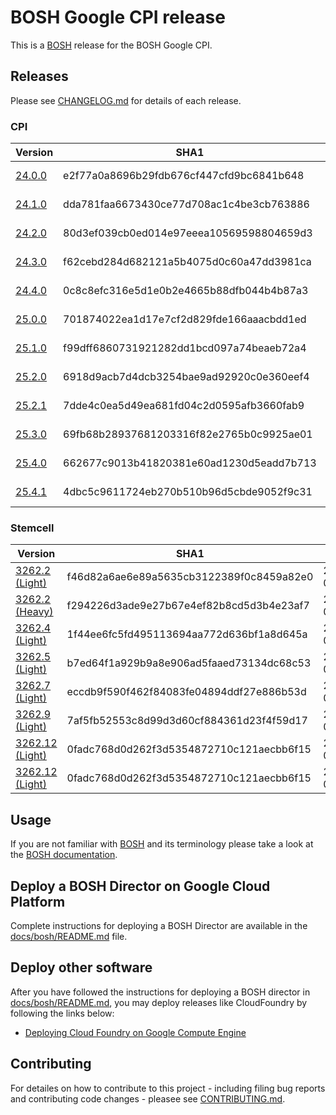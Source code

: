 # BOSH Google CPI release

This is a [BOSH](http://bosh.io/) release for the BOSH Google CPI.

## Releases
Please see [CHANGELOG.md] for details of each release.
<!--The Releases section is automatically generated. Do not edit-->
### CPI

|Version|SHA1|Date|
|---|---|---|
|[24.0.0](https://storage.googleapis.com/bosh-cpi-artifacts/bosh-google-cpi-24.tgz)|e2f77a0a8696b29fdb676cf447cfd9bc6841b648|2016-07-22|
|[24.1.0](https://storage.googleapis.com/bosh-cpi-artifacts/bosh-google-cpi-24.1.0.tgz)|dda781faa6673430ce77d708ac1c4be3cb763886|2016-07-25|
|[24.2.0](https://storage.googleapis.com/bosh-cpi-artifacts/bosh-google-cpi-24.2.0.tgz)|80d3ef039cb0ed014e97eeea10569598804659d3|2016-07-26|
|[24.3.0](https://storage.googleapis.com/bosh-cpi-artifacts/bosh-google-cpi-24.3.0.tgz)|f62cebd284d682121a5b4075d0c60a47dd3981ca|2016-07-27|
|[24.4.0](https://storage.googleapis.com/bosh-cpi-artifacts/bosh-google-cpi-24.4.0.tgz)|0c8c8efc316e5d1e0b2e4665b88dfb044b4b87a3|2016-08-10|
|[25.0.0](https://storage.googleapis.com/bosh-cpi-artifacts/bosh-google-cpi-25.0.0.tgz)|701874022ea1d17e7cf2d829fde166aaacbdd1ed|2016-08-14|
|[25.1.0](https://storage.googleapis.com/bosh-cpi-artifacts/bosh-google-cpi-25.1.0.tgz)|f99dff6860731921282dd1bcd097a74beaeb72a4|2016-08-18|
|[25.2.0](https://storage.googleapis.com/bosh-cpi-artifacts/bosh-google-cpi-25.2.0.tgz)|6918d9acb7d4dcb3254bae9ad92920c0e360eef4|2016-08-25|
|[25.2.1](https://storage.googleapis.com/bosh-cpi-artifacts/bosh-google-cpi-25.2.1.tgz)|7dde4c0ea5d49ea681fd04c2d0595afb3660fab9|2016-08-29|
|[25.3.0](https://storage.googleapis.com/bosh-cpi-artifacts/bosh-google-cpi-25.3.0.tgz)|69fb68b28937681203316f82e2765b0c9925ae01|2016-09-07|
|[25.4.0](https://storage.googleapis.com/bosh-cpi-artifacts/bosh-google-cpi-25.4.0.tgz)|662677c9013b41820381e60ad1230d5eadd7b713|2016-09-15|
|[25.4.1](https://storage.googleapis.com/bosh-cpi-artifacts/bosh-google-cpi-25.4.1.tgz)|4dbc5c9611724eb270b510b96d5cbde9052f9c31|2016-09-22|
[//]: # (new-cpi)

### Stemcell

|Version|SHA1|Date|
|---|---|---|
|[3262.2 (Light)](https://storage.googleapis.com/bosh-cpi-artifacts/light-bosh-stemcell-3262.2-google-kvm-ubuntu-trusty-go_agent.tgz)|f46d82a6ae6e89a5635cb3122389f0c8459a82e0|2016-07-22|
|[3262.2 (Heavy)](https://storage.googleapis.com/bosh-cpi-artifacts/bosh-stemcell-3262.2-google-kvm-ubuntu-trusty-go_agent.tgz)|f294226d3ade9e27b67e4ef82b8cd5d3b4e23af7|2016-07-25|
|[3262.4 (Light)](https://storage.googleapis.com/bosh-cpi-artifacts/light-bosh-stemcell-3262.4-google-kvm-ubuntu-trusty-go_agent.tgz)|1f44ee6fc5fd495113694aa772d636bf1a8d645a|2016-07-26|
|[3262.5 (Light)](https://storage.googleapis.com/bosh-cpi-artifacts/light-bosh-stemcell-3262.5-google-kvm-ubuntu-trusty-go_agent.tgz)|b7ed64f1a929b9a8e906ad5faaed73134dc68c53|2016-08-10|
|[3262.7 (Light)](https://storage.googleapis.com/bosh-cpi-artifacts/light-bosh-stemcell-3262.7-google-kvm-ubuntu-trusty-go_agent.tgz)|eccdb9f590f462f84083fe04894ddf27e886b53d|2016-08-18|
|[3262.9 (Light)](https://storage.googleapis.com/bosh-cpi-artifacts/light-bosh-stemcell-3262.9-google-kvm-ubuntu-trusty-go_agent.tgz)|7af5fb52553c8d99d3d60cf884361d23f4f59d17|2016-09-07|
|[3262.12 (Light)](https://storage.googleapis.com/bosh-cpi-artifacts/light-bosh-stemcell-3262.12-google-kvm-ubuntu-trusty-go_agent.tgz)|0fadc768d0d262f3d5354872710c121aecbb6f15|2016-09-15|
|[3262.12 (Light)](https://storage.googleapis.com/bosh-cpi-artifacts/light-bosh-stemcell-3262.12-google-kvm-ubuntu-trusty-go_agent.tgz)|0fadc768d0d262f3d5354872710c121aecbb6f15|2016-09-22|
[//]: # (new-stemcell)

## Usage
If you are not familiar with [BOSH](http://bosh.io/) and its terminology please take a look at the [BOSH documentation](http://bosh.io/docs).

## Deploy a BOSH Director on Google Cloud Platform
Complete instructions for deploying a BOSH Director are available in the [docs/bosh/README.md](docs/bosh/README.md) file.


## Deploy other software
After you have followed the instructions for deploying a BOSH director in [docs/bosh/README.md](docs/bosh/README.md), you may deploy releases like CloudFoundry by following the links below:

* [Deploying Cloud Foundry on Google Compute Engine](https://github.com/cloudfoundry-incubator/bosh-google-cpi-release/blob/master/docs/cloudfoundry)

## Contributing
For detailes on how to contribute to this project - including filing bug reports and contributing code changes - pleasee see [CONTRIBUTING.md].

[CHANGELOG.md]: CHANGELOG.md
[CONTRIBUTING.md]: CONTRIBUTING.md
